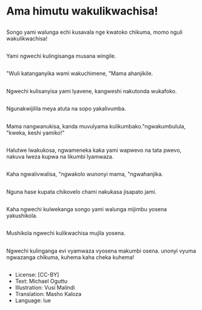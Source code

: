 # Ama himutu wakulikwachisa!

##
Songo yami walunga echi kusavala nge kwatoko chikuma, momo nguli wakulikwachisa!

##
Yami ngwechi kulingisanga musana wingile.

##
"Wuli katanganyika wami wakuchimene, "Mama ahanjikile.

##
Ngwechi kulisanyisa yami lyavene, kangweshi nakutonda wukafoko.

##
Ngunakwijilila meya atuta na sopo yakalivumba.

##
Mama nangwanukisa, kanda muvulyama kulikumbako."ngwakumbulula, "kweka, keshi yamiko!"

##
Halutwe lwakukosa, ngwameneka kaka yami wapwevo na tata pwevo, nakuva lweza kupwa na likumbi lyamwaza.

##
Kaha ngwalivwalisa, "ngwakolo wunonyi mama, "ngwahanjika.

##
Nguna hase kupata chikovelo chami nakukasa jisapato jami.

##
Kaha ngwechi kulwekanga songo yami walunga mijimbu yosena yakushikola.

##
Mushikola ngwechi kulikwachisa mujila yosena.

##
Ngwechi kulinganga evi vyamwaza vyosena makumbi osena. unonyi vyuma ngwazanga chikuma, kuhema kaha cheka kuhema!

##
* License: [CC-BY]
* Text: Michael Oguttu
* Illustration: Vusi Malindi
* Translation: Masho Kaloza
* Language: lue
